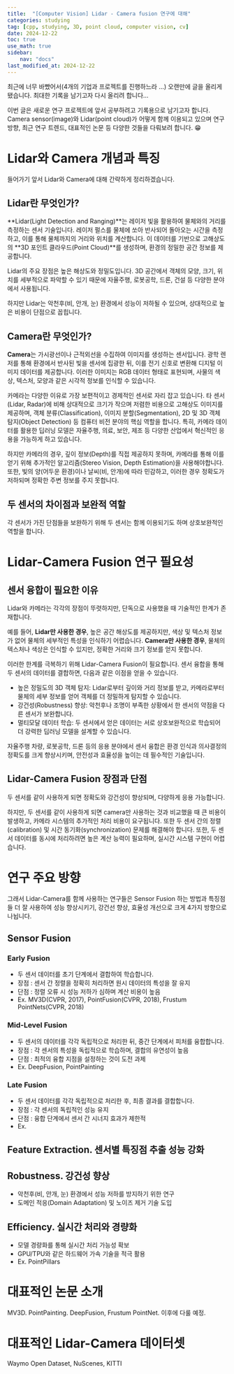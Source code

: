 ```yaml
---
title:  "[Computer Vision] Lidar - Camera fusion 연구에 대해" 
categories: studying
tag: [cpp, studying, 3D, point cloud, computer vision, cv]
date: 2024-12-22
toc: true
use_math: true
sidebar:
    nav: "docs"
last_modified_at: 2024-12-22
---
```


최근에 너무 바빴어서(4개의 기업과 프로젝트를 진행하느라 ...) 오랜만에 글을 올리게 됐습니다. 최대한 기록을 남기고자 다시 올리려 합니다... 

이번 글은 새로운 연구 프로젝트에 앞서 공부하려고 기록용으로 남기고자 합니다. Camera sensor(image)와 Lidar(point cloud)가 어떻게 함께 이용되고 있으며 연구 방향, 최근 연구 트렌드, 대표적인 논문 등 다양한 것들을 다뤄보려 합니다. 😁


# Lidar와 Camera 개념과 특징

들어가기 앞서 Lidar와 Camera에 대해 간략하게 정리하겠습니다.


## Lidar란 무엇인가?

**Lidar(Light Detection and Ranging)**는 레이저 빛을 활용하여 물체와의 거리를 측정하는 센서 기술입니다. 레이저 펄스를 물체에 쏘아 반사되어 돌아오는 시간을 측정하고, 이를 통해 물체까지의 거리와 위치를 계산합니다. 이 데이터를 기반으로 고해상도의 **3D 포인트 클라우드(Point Cloud)**를 생성하며, 환경의 정밀한 공간 정보를 제공합니다.

Lidar의 주요 장점은 높은 해상도와 정밀도입니다. 3D 공간에서 객체의 모양, 크기, 위치를 세부적으로 파악할 수 있기 때문에 자율주행, 로봇공학, 드론, 건설 등 다양한 분야에서 사용됩니다. 

하지만 Lidar는 악천후(비, 안개, 눈) 환경에서 성능이 저하될 수 있으며, 상대적으로 높은 비용이 단점으로 꼽힙니다.


## Camera란 무엇인가?

**Camera**는 가시광선이나 근적외선을 수집하여 이미지를 생성하는 센서입니다. 광학 렌저를 통해 환경에서 반사된 빛을 센서에 집광한 뒤, 이를 전기 신호로 변환해 디지털 이미지 데이터를 제공합니다. 이러한 이미지는 RGB 데이터 형태로 표현되며, 사물의 색상, 텍스처, 모양과 같은 시각적 정보를 인식할 수 있습니다.

카메라는 다양한 이유로 가장 보편적이고 경제적인 센서로 자리 잡고 있습니다. 타 센서(Lidar, Radar)에 비해 상대적으로 크기가 작으며 저렴한 비용으로 고해상도 이미지를 제공하며, 객체 분류(Classification), 이미지 분할(Segmentation), 2D 및 3D 객체 탐지(Object Detection) 등 컴퓨터 비전 분야의 핵심 역할을 합니다. 특히, 카메라 데이터를 활용한 딥러닝 모델은 자율주행, 의료, 보안, 제조 등 다양한 산업에서 혁신적인 응용을 가능하게 하고 있습니다.

하지만 카메라의 경우, 깊이 정보(Depth)를 직접 제공하지 못하며, 카메라를 통해 이를 얻기 위해 추가적인 알고리즘(Stereo Vision, Depth Estimation)을 사용해야합니다. 또한, 빛의 양(어두운 환경)이나 날씨(비, 안개)에 따라 민감하고, 이러한 경우 정확도가 저하되며 정확한 주변 정보를 주지 못합니다.


## 두 센서의 차이점과 보완적 역할

각 센서가 가진 단점들을 보완하기 위해 두 센서는 함께 이용되기도 하며 상호보완적인 역할을 합니다.


# Lidar-Camera Fusion 연구 필요성

## 센서 융합이 필요한 이유

Lidar와 카메라는 각각의 장점이 뚜렷하지만, 단독으로 사용했을 때 기술적인 한계가 존재합니다.

예를 들어, **Lidar만 사용한 경우**, 높은 공간 해상도를 제공하지만, 색상 및 텍스처 정보가 없어 물체의 세부적인 특성을 인식하기 어렵습니다. **Camera만 사용한 경우**, 물체의 텍스처나 색상은 인식할 수 있지만, 정확한 거리와 크기 정보를 얻지 못합니다. 

이러한 한계를 극복하기 위해 Lidar-Camera Fusion이 필요합니다. 센서 융합을 통해 두 센서의 데이터를 결합하면, 다음과 같은 이점을 얻을 수 있습니다.

- 높은 정밀도의 3D 객체 탐지:
Lidar로부터 깊이와 거리 정보를 받고, 카메라로부터 물체의 세부 정보를 얻어 객체를 더 정밀하게 탐지할 수 있습니다.
- 강건성(Robustness) 향상:
악천후나 조명이 부족한 상황에서 한 센서의 약점을 다른 센서가 보완합니다.
- 멀티모달 데이터 학습:
두 센서에서 얻은 데이터는 서로 상호보완적으로 학습되어 더 강력한 딥러닝 모델을 설계할 수 있습니다.

자율주행 차량, 로봇공학, 드론 등의 응용 분야에서 센서 융합은 환경 인식과 의사결정의 정확도를 크게 향상시키며, 안전성과 효율성을 높이는 데 필수적인 기술입니다.


## Lidar-Camera Fusion 장점과 단점

두 센서를 같이 사용하게 되면 정확도와 강건성이 향상되며, 다양하게 응용 가능합니다.

하지만, 두 센서를 같이 사용하게 되면 camera만 사용하는 것과 비교했을 때 큰 비용이 발생하고, 카메라 시스템의 추가적인 처리 비용이 요구됩니다. 또한 두 센서 간의 정렬(calibration) 및 시간 동기화(synchronization) 문제를 해결해야 합니다. 또한, 두 센서 데이터를 동시에 처리하려면 높은 계산 능력이 필요하며, 실시간 시스템 구현이 어렵습니다.


# 연구 주요 방향

그래서 Lidar-Camera를 함께 사용하는 연구들은 Sensor Fusion 하는 방법과 특징점들 더 잘 사용하여 성능 향상시키기, 강건선 향상, 효율성 개선으로 크게 4가지 방향으로 나뉩니다.


## Sensor Fusion

### Early Fusion

- 두 센서 데이터를 초기 단계에서 결합하여 학습합니다.
- 장점 : 센서 간 정렬을 정확히 처리하면 원시 데이터의 특성을 잘 유지
- 단점 : 정렬 오류 시 성능 저하가 심하며 계산 비용이 높음
- Ex. MV3D(CVPR, 2017), PointFusion(CVPR, 2018), Frustum PointNets(CVPR, 2018)

### Mid-Level Fusion

- 두 센서의 데이터를 각각 독립적으로 처리한 뒤, 중간 단계에서 피처를 융합합니다.
- 장점 : 각 센서의 특성을 독립적으로 학습하며, 결합의 유연성이 높음
- 단점 : 최적의 융합 지점을 설정하는 것이 도전 과제
- Ex. DeepFusion, PointPainting


### Late Fusion

- 두 센서 데이터를 각각 독립적으로 처리한 후, 최종 결과를 결합합니다.
- 장점 : 각 센서의 독립적인 성능 유지
- 단점 : 융합 단계에서 센서 간 시너지 효과가 제한적
- Ex. 

## Feature Extraction. 센서별 특징점 추출 성능 강화


## Robustness. 강건성 향상

- 악천후(비, 안개, 눈) 환경에서 성능 저하를 방지하기 위한 연구
- 도메인 적응(Domain Adaptation) 및 노이즈 제거 기술 도입


## Efficiency. 실시간 처리와 경량화

- 모델 경량화를 통해 실시간 처리 가능성 확보
- GPU/TPU와 같은 하드웨어 가속 기술을 적극 활용
- Ex. PointPillars



# 대표적인 논문 소개

MV3D. PointPainting. DeepFusion, Frustum PointNet.
이후에 다룰 예정.

# 대표적인 Lidar-Camera 데이터셋 

Waymo Open Dataset, NuScenes, KITTI


